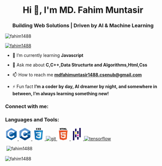 <h1 align="center">Hi 👋, I'm MD. Fahim Muntasir</h1>
<h3 align="center">Building Web Solutions | Driven by AI & Machine Learning</h3>

<p align="left"> <img src="https://komarev.com/ghpvc/?username=fahim1488&label=Profile%20views&color=0e75b6&style=flat" alt="fahim1488" /> </p>

<p align="left"> <a href="https://github.com/ryo-ma/github-profile-trophy"><img src="https://github-profile-trophy.vercel.app/?username=fahim1488" alt="fahim1488" /></a> </p>

- 🌱 I’m currently learning **Javascript**

- 💬 Ask me about **C,C++,Data Structurte and Algorithms,Html,Css**

- 📫 How to reach me **mdfahimuntasir1488.csenub@gmail.com**

- ⚡ Fun fact **I’m a coder by day, AI dreamer by night, and somewhere in between, I’m always learning something new!**

<h3 align="left">Connect with me:</h3>
<p align="left">
</p>

<h3 align="left">Languages and Tools:</h3>
<p align="left"> <a href="https://www.cprogramming.com/" target="_blank" rel="noreferrer"> <img src="https://raw.githubusercontent.com/devicons/devicon/master/icons/c/c-original.svg" alt="c" width="40" height="40"/> </a> <a href="https://www.w3schools.com/cpp/" target="_blank" rel="noreferrer"> <img src="https://raw.githubusercontent.com/devicons/devicon/master/icons/cplusplus/cplusplus-original.svg" alt="cplusplus" width="40" height="40"/> </a> <a href="https://www.w3schools.com/css/" target="_blank" rel="noreferrer"> <img src="https://raw.githubusercontent.com/devicons/devicon/master/icons/css3/css3-original-wordmark.svg" alt="css3" width="40" height="40"/> </a> <a href="https://git-scm.com/" target="_blank" rel="noreferrer"> <img src="https://www.vectorlogo.zone/logos/git-scm/git-scm-icon.svg" alt="git" width="40" height="40"/> </a> <a href="https://www.w3.org/html/" target="_blank" rel="noreferrer"> <img src="https://raw.githubusercontent.com/devicons/devicon/master/icons/html5/html5-original-wordmark.svg" alt="html5" width="40" height="40"/> </a> <a href="https://pandas.pydata.org/" target="_blank" rel="noreferrer"> <img src="https://raw.githubusercontent.com/devicons/devicon/2ae2a900d2f041da66e950e4d48052658d850630/icons/pandas/pandas-original.svg" alt="pandas" width="40" height="40"/> </a> <a href="https://www.tensorflow.org" target="_blank" rel="noreferrer"> <img src="https://www.vectorlogo.zone/logos/tensorflow/tensorflow-icon.svg" alt="tensorflow" width="40" height="40"/> </a> </p>

<p>&nbsp;<img align="center" src="https://github-readme-stats.vercel.app/api?username=fahim1488&show_icons=true&locale=en" alt="fahim1488" /></p>

<p><img align="center" src="https://github-readme-streak-stats.herokuapp.com/?user=fahim1488&" alt="fahim1488" /></p>
